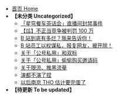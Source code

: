 - [首页 Home](README.md)
- **【未分类 Uncategorized】**
  - [「星穹餐车茶话会」直播间封禁事件](Docs/「星穹餐车茶话会」直播间封禁事件.md)
  - [【瓜】不正当竞争被判罚 100 万](Docs/【瓜】不正当竞争被判罚%20100%20万.md)
  - [B 站到底有多烂？我来告诉你！](Docs/B%20站到底有多烂？我来告诉你！.md)
  - [B 站员工以权谋私，报复网友，被开除！](Docs/B%20站员工以权谋私，报复网友，被开除！.md)
  - [关于「公号私用」和双标](Docs/关于「公号私用」和双标.md)
  - [关于「公号私用」偷偷购买邀请码](Docs/关于「公号私用」偷偷购买邀请码.md)
  - [关于限流、推黑流量](Docs/关于限流、推黑流量.md)
  - [演都不演了捏](Docs/演都不演了捏.md)
  - [以后南京 THO 估计要完蛋了](Docs/以后南京%20THO%20估计要完蛋了.md)
- **【待更新 To be updated】**
